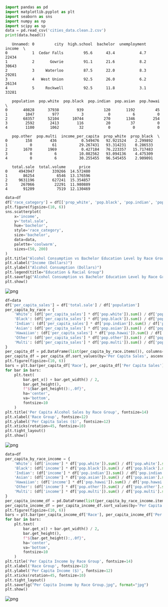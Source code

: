```python
import pandas as pd
import matplotlib.pyplot as plt
import seaborn as sns
import numpy as np
import scipy as sp
data = pd.read_csv('cities_data.clean.2.csv')
print(data.head())
```

       Unnamed: 0         city  high.school  bachelor  unemployment  income  \
    0           1  Cedar Falls         95.6      43.4           4.7   22434   
    1           2       Gowrie         91.1      21.6           8.2   30643   
    2           3     Waterloo         87.5      22.0           8.3   29201   
    3           4   West Union         92.5      26.0           6.2   26134   
    4           5     Rockwell         92.5      11.8           3.1   33281   
    
       population  pop.white  pop.black  pop.indian  pop.asian  pop.hawai  \
    0       40828      37938        939         120       1192         45   
    1        1047        977          3           0          6          0   
    2       68357      52104      10744         270       1346        254   
    3        2592       2413        116          20         37          0   
    4        1100       1062         32           0          0          0   
    
       pop.other  pop.multi  income_per_capita  prop_white  prop_black  \
    0        158        436           0.549476   92.921524    2.299892   
    1          0         61          29.267431   93.314231    0.286533   
    2       1670       1969           0.427184   76.223357   15.717483   
    3          0          6          10.082562   93.094136    4.475309   
    4          0          6          30.255455   96.545455    2.909091   
    
       total.sale  total.volume      price  
    0     4943947        339266  14.572480  
    1       86254          6546  13.176596  
    2     9631196        627241  15.354857  
    3      267066         22291  11.980889  
    4       91209          7519  12.130469  
    


```python
data=df
df['race_category'] = df[['prop_white', 'pop.black', 'pop.indian', 'pop.asian', 'pop.other','pop.hawai','pop.multi']].idxmax(axis=1)
plt.figure(figsize=(10, 6))
sns.scatterplot(
    x='income',
    y='total.sale',
    hue='bachelor',
    style='race_category',
    size='bachelor',
    data=data,
    palette='coolwarm',
    sizes=(50, 200)
)
plt.title("Alcohol Consumption vs Bachelor Education Level by Race Group")
plt.xlabel("Income (Dollars)")
plt.ylabel("Alcohol Consumption (Dollars)")
plt.legend(title="Education & Racial Group")
plt.savefig("Alcohol Consumption vs Bachelor Education Level by Race Group.jpg", format="jpg")
plt.show()
```


    
![png](output_1_0.png)
    



```python
df=data
df['per_capita_sales'] = df['total.sale'] / df['population']
per_capita_by_race = {
    'White': (df['per_capita_sales'] * df['pop.white']).sum() / df['pop.white'].sum(),
    'Black': (df['per_capita_sales'] * df['pop.black']).sum() / df['pop.black'].sum(),
    'Indian': (df['per_capita_sales'] * df['pop.indian']).sum() / df['pop.indian'].sum(),
    'Asian': (df['per_capita_sales'] * df['pop.asian']).sum() / df['pop.asian'].sum(),
    'Hawaiian': (df['per_capita_sales'] * df['pop.hawai']).sum() / df['pop.hawai'].sum(),
    'Other': (df['per_capita_sales'] * df['pop.other']).sum() / df['pop.other'].sum(),
    'Multi': (df['per_capita_sales'] * df['pop.multi']).sum() / df['pop.multi'].sum()
}
per_capita_df = pd.DataFrame(list(per_capita_by_race.items()), columns=['Race', 'Per Capita Sales'])
per_capita_df = per_capita_df.sort_values(by='Per Capita Sales', ascending=False)
plt.figure(figsize=(10, 6))
bars = plt.bar(per_capita_df['Race'], per_capita_df['Per Capita Sales'])
for bar in bars:
    plt.text(
        bar.get_x() + bar.get_width() / 2,  
        bar.get_height(),  
        f"${bar.get_height():,.0f}",  
        ha='center',  
        va='bottom',  
        fontsize=10   
    )
plt.title('Per Capita Alcohol Sales by Race Group', fontsize=14)
plt.xlabel('Race Group', fontsize=12)
plt.ylabel('Per Capita Sales ($)', fontsize=12)
plt.xticks(rotation=45, fontsize=10)
plt.tight_layout()
plt.show()
```


    
![png](output_2_0.png)
    



```python
data=df
per_capita_by_race_income = {
    'White': (df['income'] * df['pop.white']).sum() / df['pop.white'].sum(),
    'Black': (df['income'] * df['pop.black']).sum() / df['pop.black'].sum(),
    'Indian': (df['income'] * df['pop.indian']).sum() / df['pop.indian'].sum(),
    'Asian': (df['income'] * df['pop.asian']).sum() / df['pop.asian'].sum(),
    'Hawaiian': (df['income'] * df['pop.hawai']).sum() / df['pop.hawai'].sum(),
    'Other': (df['income'] * df['pop.other']).sum() / df['pop.other'].sum(),
    'Multi': (df['income'] * df['pop.multi']).sum() / df['pop.multi'].sum()
}
per_capita_income_df = pd.DataFrame(list(per_capita_by_race_income.items()), columns=['Race', 'Per Capita Income'])
per_capita_income_df = per_capita_income_df.sort_values(by='Per Capita Income', ascending=False)
plt.figure(figsize=(10, 6))
bars = plt.bar(per_capita_income_df['Race'], per_capita_income_df['Per Capita Income'])
for bar in bars:
    plt.text(
        bar.get_x() + bar.get_width() / 2,  
        bar.get_height(),  
        f"${bar.get_height():,.0f}", 
        ha='center',  
        va='bottom',  
        fontsize=10   
    )
plt.title('Per Capita Income by Race Group', fontsize=14)
plt.xlabel('Race Group', fontsize=12)
plt.ylabel('Per Capita Income ($)', fontsize=12)
plt.xticks(rotation=45, fontsize=10)
plt.tight_layout()
plt.savefig("Per Capita Income by Race Group.jpg", format="jpg")
plt.show()

```


    
![png](output_3_0.png)
    



```python

```


```python

```
